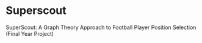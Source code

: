 # Superscout
SuperScout: A Graph Theory Approach to Football Player Position Selection (Final Year Project)
